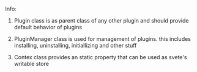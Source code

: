 Info:
1. Plugin class is as parent class of any other plugin and should provide default behavior of plugins 

2. PluginManager class is used for management of plugins. this includes installing, uninstalling, initiallizing and other stuff

3. Contex class provides an static property that can be used as svete's writable store

